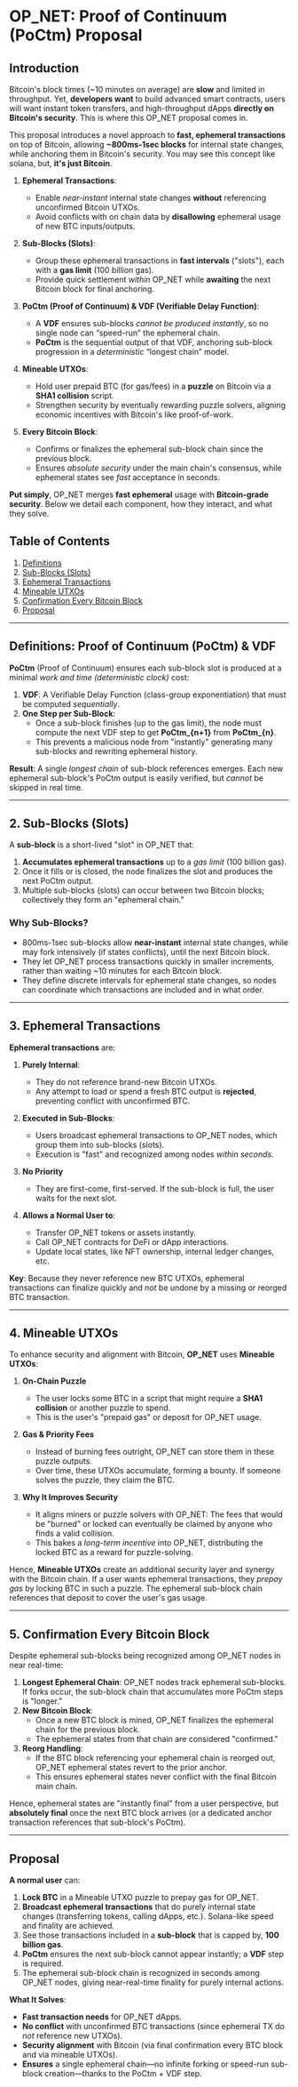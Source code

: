 # OP_NET: Proof of Continuum (PoCtm) Proposal

## Introduction

Bitcoin's block times (~10 minutes on average) are **slow** and limited in throughput. Yet, **developers want** to build
advanced smart contracts, users will want instant token transfers, and high-throughput dApps **directly on Bitcoin's
security**. This is where this OP_NET proposal comes in.

This proposal introduces a novel approach to **fast, ephemeral transactions** on top of Bitcoin, allowing **~800ms-1sec
blocks** for internal state changes, while anchoring them in Bitcoin's security. You may see this concept like solana,
but, **it's just Bitcoin**.

1. **Ephemeral Transactions**:
    - Enable *near-instant* internal state changes **without** referencing unconfirmed Bitcoin UTXOs.
    - Avoid conflicts with on chain data by **disallowing** ephemeral usage of new BTC inputs/outputs.

2. **Sub-Blocks (Slots)**:
    - Group these ephemeral transactions in **fast intervals** ("slots"), each with a **gas limit** (100 billion gas).
    - Provide quick settlement *within* OP_NET while **awaiting** the next Bitcoin block for final anchoring.

3. **PoCtm (Proof of Continuum) & VDF (Verifiable Delay Function)**:
    - A **VDF** ensures sub-blocks *cannot be produced instantly*, so no single node can “speed-run” the ephemeral
      chain.
    - **PoCtm** is the sequential output of that VDF, anchoring sub-block progression in a *deterministic* “longest
      chain” model.

4. **Mineable UTXOs**:
    - Hold user prepaid BTC (for gas/fees) in a **puzzle** on Bitcoin via a **SHA1 collision** script.
    - Strengthen security by eventually rewarding puzzle solvers, aligning economic incentives with Bitcoin's like
      proof-of-work.

5. **Every Bitcoin Block**:
    - Confirms or finalizes the ephemeral sub-block chain since the previous block.
    - Ensures *absolute security* under the main chain's consensus, while ephemeral states see *fast* acceptance in
      seconds.

**Put simply**, OP_NET merges **fast ephemeral** usage with **Bitcoin-grade security**. Below we detail each component,
how they interact, and what they solve.

## Table of Contents

1. [Definitions](#definitions)
2. [Sub-Blocks (Slots)](#2-sub-blocks-slots)
3. [Ephemeral Transactions](#3-ephemeral-transactions)
4. [Mineable UTXOs](#4-mineable-utxos)
5. [Confirmation Every Bitcoin Block](#5-confirmation-every-bitcoin-block)
6. [Proposal](#proposal)

---

## Definitions: Proof of Continuum (PoCtm) & VDF

**PoCtm** (Proof of Continuum) ensures each sub-block slot is produced at a minimal *work and time (deterministic
clock)* cost:

1. **VDF**: A Verifiable Delay Function (class-group exponentiation) that must be computed *sequentially*.
2. **One Step per Sub-Block**:
    - Once a sub-block finishes (up to the gas limit), the node must compute the next VDF step to get **PoCtm\_{n+1}**
      from **PoCtm\_{n}**.
    - This prevents a malicious node from "instantly" generating many sub-blocks and rewriting ephemeral history.

**Result**: A single *longest chain* of sub-block references emerges. Each new ephemeral sub-block's PoCtm output is
easily verified, but *cannot* be skipped in real time.

--- 

## 2. Sub-Blocks (Slots)

A **sub-block** is a short-lived "slot" in OP_NET that:

1. **Accumulates ephemeral transactions** up to a *gas limit* (100 billion gas).
2. Once it fills or is closed, the node finalizes the slot and produces the next PoCtm output.
3. Multiple sub-blocks (slots) can occur between two Bitcoin blocks; collectively they form an "ephemeral chain."

### Why Sub-Blocks?

- 800ms-1sec sub-blocks allow **near-instant** internal state changes, while may fork intensively (if states conflicts),
  until the next Bitcoin block.
- They let OP_NET process transactions quickly in smaller increments, rather than waiting ~10 minutes for each Bitcoin
  block.
- They define discrete intervals for ephemeral state changes, so nodes can coordinate which transactions are included
  and in what order.

---

## 3. Ephemeral Transactions

**Ephemeral transactions** are:

1. **Purely Internal**:
    - They do not reference brand-new Bitcoin UTXOs.
    - Any attempt to load or spend a fresh BTC output is **rejected**, preventing conflict with unconfirmed BTC.

2. **Executed in Sub-Blocks**:
    - Users broadcast ephemeral transactions to OP_NET nodes, which group them into sub-blocks (slots).
    - Execution is "fast" and recognized among nodes *within seconds.*

3. **No Priority**
    - They are first-come, first-served. If the sub-block is full, the user waits for the next slot.

4. **Allows a Normal User to**:
    - Transfer OP_NET tokens or assets instantly.
    - Call OP_NET contracts for DeFi or dApp interactions.
    - Update local states, like NFT ownership, internal ledger changes, etc.

**Key**: Because they never reference new BTC UTXOs, ephemeral transactions can finalize quickly and *not* be undone by
a missing or reorged BTC transaction.

---

## 4. Mineable UTXOs

To enhance security and alignment with Bitcoin, **OP_NET** uses **Mineable UTXOs**:

1. **On-Chain Puzzle**
    - The user locks some BTC in a script that might require a **SHA1 collision** or another puzzle to spend.
    - This is the user's "prepaid gas" or deposit for OP_NET usage.

2. **Gas & Priority Fees**
    - Instead of burning fees outright, OP_NET can store them in these puzzle outputs.
    - Over time, these UTXOs accumulate, forming a bounty. If someone solves the puzzle, they claim the BTC.

3. **Why It Improves Security**
    - It aligns miners or puzzle solvers with OP_NET: The fees that would be "burned" or locked can eventually be
      claimed by anyone who finds a valid collision.
    - This bakes a *long-term incentive* into OP_NET, distributing the locked BTC as a reward for puzzle-solving.

Hence, **Mineable UTXOs** create an additional security layer and synergy with the Bitcoin chain. If a user wants
ephemeral transactions, they *prepay gas* by locking BTC in such a puzzle. The ephemeral sub-block chain references that
deposit to cover the user's gas usage.

---

## 5. Confirmation Every Bitcoin Block

Despite ephemeral sub-blocks being recognized among OP_NET nodes in near real-time:

1. **Longest Ephemeral Chain**: OP_NET nodes track ephemeral sub-blocks. If forks occur, the sub-block chain that
   accumulates more PoCtm steps is "longer."
2. **New Bitcoin Block**:
    - Once a new BTC block is mined, OP_NET finalizes the ephemeral chain for the previous block.
    - The ephemeral states from that chain are considered "confirmed."
3. **Reorg Handling**:
    - If the BTC block referencing your ephemeral chain is reorged out, OP_NET ephemeral states revert to the prior
      anchor.
    - This ensures ephemeral states never conflict with the final Bitcoin main chain.

Hence, ephemeral states are "instantly final" from a user perspective, but **absolutely final** once the next BTC block
arrives (or a dedicated anchor transaction references that sub-block's PoCtm).

---

## Proposal

**A normal user** can:

1. **Lock BTC** in a Mineable UTXO puzzle to prepay gas for OP_NET.
2. **Broadcast ephemeral transactions** that do purely internal state changes (transferring tokens, calling dApps,
   etc.). Solana-like speed and finality are achieved.
3. See those transactions included in a **sub-block** that is capped by, **100 billion gas**.
4. **PoCtm** ensures the next sub-block cannot appear instantly; a **VDF** step is required.
5. The ephemeral sub-block chain is recognized in seconds among OP_NET nodes, giving near-real-time finality for purely
   internal actions.

**What It Solves**:

- **Fast transaction needs** for OP_NET dApps.
- **No conflict** with unconfirmed BTC transactions (since ephemeral TX do *not* reference new UTXOs).
- **Security alignment** with Bitcoin (via final confirmation every BTC block and via mineable UTXOs).
- **Ensures** a single ephemeral chain—no infinite forking or speed-run sub-block creation—thanks to the PoCtm + VDF
  step.
